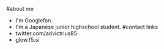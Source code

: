 #about me
- I'm Googlefan.
- I'm a Japanese junior highschool student.
#contact links
- twitter.com/advictrius85
- glow.f5.si
